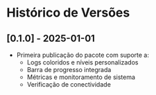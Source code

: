 # Histórico de Versões

## [0.1.0] - 2025-01-01
- Primeira publicação do pacote com suporte a:
  - Logs coloridos e níveis personalizados
  - Barra de progresso integrada
  - Métricas e monitoramento de sistema
  - Verificação de conectividade

